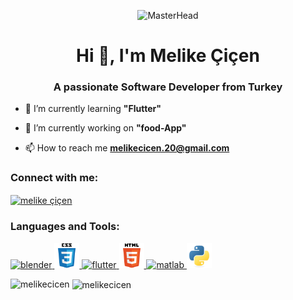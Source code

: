<p align="center">
  <img src="https://i.pinimg.com/1200x/10/72/2f/10722f60716d5112d8f95f22774764aa.jpg" alt="MasterHead" />
</p>

<h1 align="center">Hi 👋, I'm Melike Çiçen</h1>
<h3 align="center">A passionate Software Developer from Turkey</h3>

- 🌱 I’m currently learning **"Flutter"**
- 🔭 I’m currently working on **"food-App"**

- 📫 How to reach me **melikecicen.20@gmail.com**

<h3 align="left">Connect with me:</h3>
<p align="left">
<a href="https://linkedin.com/in/melike çiçen" target="blank"><img align="center" src="https://raw.githubusercontent.com/rahuldkjain/github-profile-readme-generator/master/src/images/icons/Social/linked-in-alt.svg" alt="melike çiçen" height="30" width="40" /></a>
</p>

<h3 align="left">Languages and Tools:</h3>
<p align="left"> <a href="https://www.blender.org/" target="_blank" rel="noreferrer"> <img src="https://download.blender.org/branding/community/blender_community_badge_white.svg" alt="blender" width="40" height="40"/> </a> <a href="https://www.w3schools.com/css/" target="_blank" rel="noreferrer"> <img src="https://raw.githubusercontent.com/devicons/devicon/master/icons/css3/css3-original-wordmark.svg" alt="css3" width="40" height="40"/> </a> <a href="https://flutter.dev" target="_blank" rel="noreferrer"> <img src="https://www.vectorlogo.zone/logos/flutterio/flutterio-icon.svg" alt="flutter" width="40" height="40"/> </a> <a href="https://www.w3.org/html/" target="_blank" rel="noreferrer"> <img src="https://raw.githubusercontent.com/devicons/devicon/master/icons/html5/html5-original-wordmark.svg" alt="html5" width="40" height="40"/> </a> <a href="https://www.mathworks.com/" target="_blank" rel="noreferrer"> <img src="https://upload.wikimedia.org/wikipedia/commons/2/21/Matlab_Logo.png" alt="matlab" width="40" height="40"/> </a> <a href="https://www.python.org" target="_blank" rel="noreferrer"> <img src="https://raw.githubusercontent.com/devicons/devicon/master/icons/python/python-original.svg" alt="python" width="40" height="40"/> </a> </p>

<p><img align="left" src="https://github-readme-stats.vercel.app/api/top-langs?username=melikecicen&show_icons=true&locale=en&layout=compact" alt="melikecicen" /></p>

<p>&nbsp;<img align="center" src="https://github-readme-stats.vercel.app/api?username=melikecicen&show_icons=true&locale=en" alt="melikecicen" /></p>

